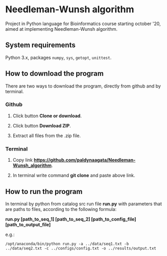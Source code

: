 # Needleman-Wunsh algorithm
Project in Python language for Bioinformatics course starting october '20, aimed at implementing Needleman-Wunsh algorithm.

## System requirements
Python 3.x, packages `numpy`, `sys`, `getopt`, `unittest`.

## How to download the program
There are two ways to download the program, directly from github and by terminal.

### Github

1. Click button **Clone or download**.

2. Click button **Download ZIP**.

3. Extract all files from the .zip file.

### Terminal

1. Copy link **https://github.com/paldynaagata/Needleman-Wunsh_algorithm**.

2. In terminal write command **git clone** and paste above link.

## How to run the program
In terminal by python from catalog src run file **run.py** with parameters that are paths to files, according to the following formula:

**run.py [path_to_seq_1] [path_to_seq_2] [path_to_config_file] [path_to_output_file]**

e.g.: 

`/opt/anaconda/bin/python run.py -a ../data/seq1.txt -b ../data/seq2.txt -c ../configs/config.txt -o ../results/output.txt`
